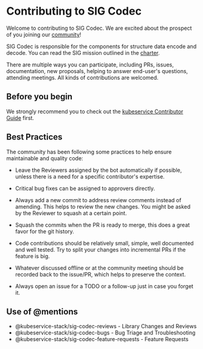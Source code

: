 # Contributing to SIG Codec

Welcome to contributing to SIG Codec. We are excited about the prospect of you
joining our [community](https://github.com/kubeservice-stack/Community/blob/main/sig-codec)!

SIG Codec is responsible for the components for structure data encode and decode.
You can read the SIG mission outlined in the [charter](https://github.com/kubeservice-stack/Community/blob/main/sig-codec/charter.md).

There are multiple ways you can participate, including PRs, issues, documentation, new proposals,
helping to answer end-user's questions, attending meetings. All kinds of contributions are welcomed.

## Before you begin

We strongly recommend you to check out the [kubeservice Contributor Guide](https://github.com/kubeservice-stack/Community/blob/main/CONTRIBUTING.md) first.

## Best Practices

The community has been following some practices to help ensure maintainable and quality code:

* Leave the Reviewers assigned by the bot automatically if possible, unless there is a need
for a specific contributor's expertise.

* Critical bug fixes can be assigned to approvers directly.

* Always add a new commit to address review comments instead of amending. This helps to
review the new changes. You might be asked by the Reviewer to squash at a certain point.

* Squash the commits when the PR is ready to merge, this does a great favor for the git history.

* Code contributions should be relatively small, simple, well documented and well tested.
Try to split your changes into incremental PRs if the feature is big.

* Whatever discussed offline or at the community meeting should be recorded back
to the issue/PR, which helps to preserve the context.

* Always open an issue for a TODO or a follow-up just in case you forget it.

## Use of @mentions

* @kubeservice-stack/sig-codec-reviews - Library Changes and Reviews
* @kubeservice-stack/sig-codec-bugs - Bug Triage and Troubleshooting
* @kubeservice-stack/sig-codec-feature-requests - Feature Requests

